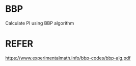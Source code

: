 # BBP
Calculate PI using BBP algorithm

# REFER
https://www.experimentalmath.info/bbp-codes/bbp-alg.pdf
